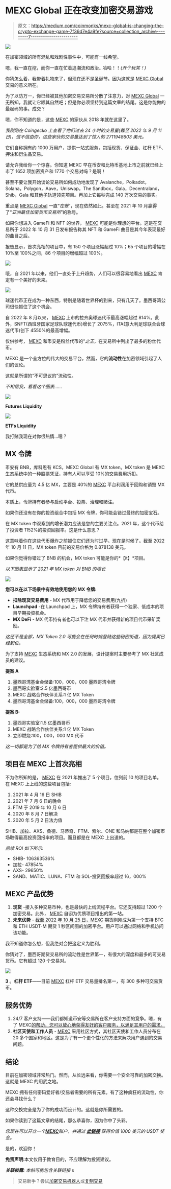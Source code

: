 # MEXC Global 正在改变加密交易游戏

> 原文：<https://medium.com/coinmonks/mexc-global-is-changing-the-crypto-exchange-game-7f36d7e4a9fe?source=collection_archive---------7----------------------->

![](img/815dab693aa665c7291501b618e4de0d.png)

在加密领域的所有混乱和戏剧性事件中，可能有一线希望。

嗯，我一直在挖，而你一直在忙着追潮流和政治…哈哈！！*(开个玩笑！)*

你猜怎么着，我带着礼物来了，但现在还不是圣诞节。因为这就是 [MEXC Global](https://www.mexc.com/en-US/register?inviteCode=mexc-1WN8S) 交易的意义所在。

为了以防万一，你已经被其他加密交易交易所分散了注意力，对 [MEXC Global](https://www.mexc.com/en-US/register?inviteCode=mexc-1WN8S) 一无所知，我就让它顺其自然吧；但是你必须坚持到这篇文章的结尾。这是你能做的最起码的事。成交？

嗯，你不知道的是，这些 [MEXC](https://www.mexc.com/en-US/register?inviteCode=mexc-1WN8S) 的家伙从 2018 年就在这里了。

*我刚刚在 Coingecko 上查看了他们过去 24 小时的交易量(截至 2022 年 9 月 11 日)，信不信由你，这些家伙的交易量达到了惊人的 2711948603 美元。*

它们自称拥有约 1000 万用户，提供一站式服务，包括现货、保证金、杠杆 ETF、押注和衍生品交易。

请允许我给你一个惊喜。你知道 MEXC 早在币安和比特币基地上市之前就已经上市了 1652 项加密资产和 1770 个交易对吗？是啊！

甚至不要让我开始谈论交易所如何成功地发现了 Avalanche，Polkadot，Solana，Polygon，Aave，Uniswap，The Sandbox，Gala，Decentraland，Shib，Gala 和其他子轨道领先项目。再加上它每秒完成 140 万次交易的事实。

重点是 [MEXC Global](https://www.mexc.com/en-US/register?inviteCode=mexc-1WN8S) 一直“*在做*”，现在依然如此。甚至在 2021 年 10 月赢得了“*亚洲最佳加密货币交易所*”的称号。

如果你想进入 GameFi 和 NFT 的世界， [MEXC](https://www.mexc.com/en-US/register?inviteCode=mexc-1WN8S) 可能是你理想的平台。这是在交易所于 2022 年 10 月 31 日发布报告称其 NFT 和 GameFi 曲目是其今年表现最好的曲目之后。

报告显示，首次亮相的项目中，有 150 个项目涨幅超过 10%；65 个项目的增幅在 10%至 100%之间，86 个项目的增幅超过 100%。

![](img/3210d0db3aa3ab17d7c267c17c8a4371.png)

哦，自 2021 年以来，他们一直处于上升趋势，人们可以很容易地看出 [MEXC](https://www.mexc.com/en-US/register?inviteCode=mexc-1WN8S) 肯定有一个美好的未来。

![](img/8eb861475c0a754b347170b05407d06e.png)

球迷代币正在成为一种东西，特别是随着世界杯的到来，只有几天了。墨西哥湾公司很快抓住了这个机会。

自 2022 年 8 月以来， [MEXC](https://www.mexc.com/en-US/register?inviteCode=mexc-1WN8S) 上市的拉齐奥球迷代币最高涨幅超过 814%。此外，SNFT(西班牙国家足球队球迷代币)增长了 2075%，ITA(意大利足球联合会球迷代币)创下 4550%的最高增幅。

仅供参考， [MEXC](https://www.mexc.com/en-US/register?inviteCode=mexc-1WN8S) 和币安是粉丝代币的“*之王*，在交易所中列出了最多的粉丝代币。

MEXC 是一个全方位的伟大的交易平台，然而，它的**流动性**在加密领域引起了人们的议论。

这就是所谓的“不可思议的”流动性。

*不相信我，看看这个图表……*

![](img/c470e3cac120f6979068c49dc7b40419.png)

**Futures Liquidity**

![](img/1b4d347aadf1d9bbbfda05978837f6f8.png)

**ETFs Liquidity**

我打赌我现在对你很热情…嗯？

## MX 令牌

币安有 BNB，库科恩有 KCS，MEXC Global 有 MX token。MX token 是 MEXC 生态系统中的一种股票凭证，持有人可以享受 10%的交易费用折扣。

它的总供应量为 4.5 亿 MX，主要是 40%的 [MEXC](https://www.mexc.com/en-US/register?inviteCode=mexc-1WN8S) 平台利润用于回购和销毁 MX 代币。

本质上，令牌持有者参与启动平台、投票、治理和赌注。

如果你还没有在你的投资组合中包括 MX 令牌，你可能会错过最终的加密宝石。

在 MX token 中观察到的增长潜力应该是您的主要关注点。2021 年，这个代币给了投资者 1152%的投资回报率。这是什么意思？

这意味着你在这些代币爆炸之前抓住它们还为时过早。现在是时候了。截至 2022 年 10 月 11 日，MX token 目前的交易价格为 0.878138 美元。

如果你觉得你错过了 BNB 的机会，MX token 可能是你的*【it】*项目。

*以下图表显示了 2021 年 MX token 对 BNB 的增长*

![](img/f4342651408f006281dd4fcc1211b7cc.png)

**您可以在以下场景中有效地使用您的 MX 令牌:**

*   **扣除现货交易费用** - MX 代币用于降低您的交易费用(九折)
*   **Launchpad** -在 Launchpad 上，MX 令牌持有者获得一个独家、低成本的项目早期投资机会。
*   **MX DeFi** - MX 代币持有者也可以下注 MX 代币并获得新的项目代币采矿奖励。

*这还不是全部，MX Token 2.0 可能会在任何时候登陆这些秘密街道，因为提案已经到位。*

为了支持 [MEXC](https://www.mexc.com/en-US/register?inviteCode=mexc-1WN8S) 生态系统和 MX 2.0 的发展，设计提案时主要参考了 MX 社区成员的建议。

**提案 A**

1.  墨西哥湾基金会储备:100，000，000 墨西哥湾令牌
2.  墨西哥实验室:2.5 亿墨西哥币
3.  MEXC 战略合作伙伴关系:1 亿 MX Token
4.  墨西哥湾基金会储备:100，000，000 墨西哥湾令牌

**提案 B:**

1.  墨西哥实验室:1.5 亿墨西哥币
2.  MEXC 战略合作伙伴关系:1 亿 MX Token
3.  立即燃烧:100，000，000 MX 代币

*这一切都是为了给 MX 令牌持有者提供最大的价值。*

## 项目在 MEXC 上首次亮相

不为你所知的是， [MEXC](https://www.mexc.com/en-US/register?inviteCode=mexc-1WN8S) 在 2021 年推出了 5 个项目，位列前 10 的项目名单。在 MEXC 上上线的这些项目包括:

1.  2021 年 4 月 16 日 SHIB
2.  2021 年 7 月 6 日的晚会
3.  FTM 于 2019 年 10 月 6 日
4.  2020 年 8 月 7 日解决
5.  2020 年 5 月 2 日法力值

SHIB、加拉、AXS、桑德、马蒂奇、FTM、索尔、ONE 和马纳都是在整个加密市场取得最高投资回报率的项目。而且都是在 MEXC 上出道的。

*后续 ROI 如下所示:*

*   SHIB- 106363536%
*   加拉- 47854%
*   AXS- 29650%
*   SAND、MATIC、LUNA、FTM 和 SOL-投资回报率超过 16，000%

## MEXC 产品优势

1.  **现货** -接入多种交易币种，也是最快的上线流程平台。它还支持超过 1200 个加密交易。此外， [MEXC](https://www.mexc.com/en-US/register?inviteCode=mexc-1WN8S) 自诩为优质项目推出的第一站。
2.  **未来优势** - [截至 2022 年 10 月 25 日，MEXC](https://www.mexc.com/en-US/register?inviteCode=mexc-1WN8S) 期货刚刚成为第一个支持 BTC 和 ETH USDT-M 期货 1 秒区间图的加密平台。用户可以通过网络和手机访问该功能。

我不知道你怎么想，但我绝对会把这定义为胜利。

你猜对了，墨西哥期货交易所的流动性是世界第一，有很大的深度和最多的可交易货币。它有超过 120 个交易对。

![](img/a5a485dd441e9eacf1f7e277b7df181c.png)

**3** 。**杠杆 ETF**——目前 [MEXC](https://www.mexc.com/en-US/register?inviteCode=mexc-1WN8S) 杠杆 ETF 交易量排名第一，有 300 多种可交易货币。

## 服务优势

1.  24/7 客户支持——我们都知道币安等交易所在客户支持方面的竞争。嗯，有了 MEXC[的帮助，您可以放心地获得友好的客户服务，以满足其用户的需求。](https://www.mexc.com/en-US/register?inviteCode=mexc-1WN8S)
2.  **社区天使和工作人员** - [MEXC](https://www.mexc.com/en-US/register?inviteCode=mexc-1WN8S) 采用社区方式，其社区天使和工作人员分布在 20 多个国家和地区。这是为了有一个更个性化的方法来解决用户遇到的交易问题。

## 结论

目前在加密领域非常热门。然而，从长远来看，你需要一个安全可靠的加密交换。这就是 MEXC 的用武之地。

MEXC 拥有任何密码爱好者/交易者需要的所有元素。有了这种疯狂的流动性，你还会寻找什么？

这种交换完全是为了你的成功而设计的。这就是你所需要的。

如果你读到了这篇文章的结尾，那么恭喜你，因为你中了头彩。

*您现在可以开立一个*[***MEXC***](https://www.mexc.com/en-US/register?inviteCode=mexc-1WN8S)*账户，并通过* [***此链接***](https://www.mexc.com/en-US/register?inviteCode=mexc-1WN8S) *获得价值 1000 美元的 USDT 奖金。*

是的，欢迎你！

**免责声明**:本文仅用于教育目的，不应理解为投资建议。

***关联披露:*** *本帖可能包含关联链接* s

> 交易新手？尝试[加密交易机器人](/coinmonks/crypto-trading-bot-c2ffce8acb2a)或[复制交易](/coinmonks/top-10-crypto-copy-trading-platforms-for-beginners-d0c37c7d698c)